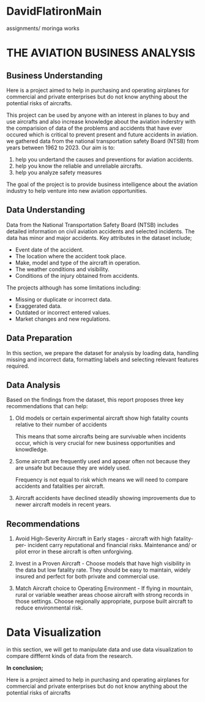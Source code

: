 # DavidFlatironMain
assignments/ moringa works
# **THE AVIATION BUSINESS ANALYSIS**

## **Business Understanding**
Here is a project aimed to help in purchasing and operating airplanes for commercial and private enterprises but do not know anything about the potential risks of aircrafts.

This project can be used by anyone with an interest in planes to buy and use aircrafts and also increase knowledge about the aviation inderstry with the comparision of data of the problems and accidents that have ever occured which is critical to prevent present and future accidents in aviation. we gathered data from the national transportation safety Board (NTSB) from years between 1962 to 2023. Our aim is to:
1. help you undertand the causes and preventions for aviation accidents.
2. help you know the reliable and unreliable aircrafts.
3. help you analyze safety measures


The goal of the project is to provide business intelligence about the aviation industry to help venture into new aviation opportunities.

## **Data Understanding**

Data from the National Transportation Safety Board (NTSB) includes detailed information on civil aviation accidents and selected incidents. The data has minor and major accidents. 
Key attributes in the dataset include;
- Event date of the accident.
- The location where the accident took place.
- Make, model and type of the aircraft in operation.
- The weather conditions and visibility.
- Conditions of the injury obtained from accidents.

The projects although has some limitations including:
- Missing or duplicate or incorrect data.
- Exaggerated data.
- Outdated or incorrect entered values.
- Market changes and new regulations.

## **Data Preparation**

In this section, we prepare the dataset for analysis by loading data, handling missing and incorrect data, formatting labels and selecting relevant features required. 

## **Data Analysis**
Based on the findings from the dataset, this report proposes three key recommendations that can help:

1. Old models or certain experimental aircraft show high fatality counts relative to their number of accidents
   
   This means that some aircrafts being are survivable when incidents occur, which is very crucial for new business opportunities and knowdledge.

2. Some aircraft are frequently used and appear often not because they are unsafe but because they are widely used.

   Frequency is not equal to risk which means we will need to compare accidents and fatalities per aircraft.

3. Aircraft accidents have declined steadily showing improvements due to newer aircraft models in recent years.

## Recommendations

1. Avoid High-Severity Aircraft in Early stages - aircraft with high fatality- per- incident carry reputational and financial risks.
   Maintenance and/ or pilot error in these aircraft is often unforgiving.

2. Invest in a Proven Aircraft - Choose models that have high visibility in the data but low fatality rate. They should be easy to maintain, widely insured and perfect for both private and commercial use.

3. Match Aircraft choice to Operating Environment - If flying in mountain, rural or variable weather areas choose aircraft with strong records in those settings.
  Choose regionally appropriate, purpose built aircraft to reduce environmental risk.

  # **Data Visualization**

in this section, we will get to manipulate data and use data visualization to compare difffernt kinds of data from the research.

**In conclusion;**

Here is a project aimed to help in purchasing and operating airplanes for commercial and private enterprises but do not know anything about the potential risks of aircrafts